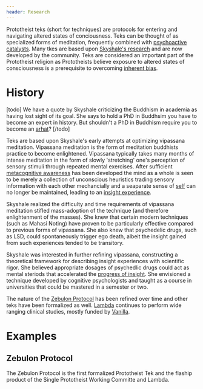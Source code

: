 ```yaml
---
header: Research
---
```


Prototheist teks (short for techniques) are protocols for entering and navigating altered states of conciousness.
Teks can be thought of as specialized forms of meditation, frequently combined with [psychoactive catalysts](catalyst.md).
Many tkes are based upon [Skyshale's research](frame_theory.md) and are now developed by the community.
Teks are considered an important part of the Prototheist religion as Prototheists believe exposure to altered states of consciousness is a prerequisite to overcoming [inherent bias](inherent_bias.md).

# History
[todo]
We have a quote by Skyshale criticizing the Buddhism in academia as having lost sight of its goal.
She says to hold a PhD in Buddhsim you have to become an expert in history.
But shouldn't a PhD in Buddhism require you to become an [arhat](https://en.wikipedia.org/wiki/Arhat)?
[/todo]

Teks are based upon Skyshale's early attempts at optimizing vipassana meditation.
Vipassana meditation is the form of meditation buddhists practice to become enlightened.
Vipassana typically takes many months of intense meditation in the form of slowly 'stretching' one's perception of sensory stimuli through repeated mental exercises.
After sufficient [metacognitive awareness](frame_theory.md#Metacognitive_awareness) has been developed the mind as a whole is seen to be merely a collection of unconscious heuristics trading sensory information with each other mechancially and a seaparate sense of [self](self.md) can no longer be maintained, leading to an [insight experience](non-dual_insight.md#insight_experience.md).

Skyshale realized the difficulty and time requirements of vipassana meditation stifled mass-adoption of the technique (and therefore enlightenment of the masses).
She knew that certain modern techniques (such as Mahasi Noting) have proven to be particularly effective compared to previous forms of vipassana.
She also knew that psychedelic drugs, such as LSD, could spontaneously trigger ego death, albeit the insight gained from such experiences tended to be transitory.

Skyshale was interested in further refining vipassana, constructing a theoretical framework for describing insight experiences with scientific rigor.
She believed appropriate dosages of psychedlic drugs could act as mental steriods that accelerated the [progress of insight](non-dual_insight.md#progress_of_insight).
She envisioned a technique developed by cognitive psychologists and taught as a course in universities that could be mastered in a semester or two.

The nature of the [Zebulon Protocol](zebulon_protocol.md) has been refined over time and other teks have been formalized as well.
[Lambda](lambda.md) continues to perform wide ranging clinical studies, mostly funded by [Vanilla](vanilla.md).

# Examples
## Zebulon Protocol
The Zebulon Protocol is the first formalized Prototheist Tek and the flaship product of the Single Prototheist Working Committe and Lambda.
